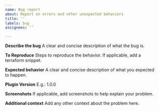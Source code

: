 ```yaml
---
name: Bug report
about: Report on errors and other unexpected behaviors
title: ''
labels: bug
assignees: ''

---
```


**Describe the bug**
A clear and concise description of what the bug is.

**To Reproduce**
Steps to reproduce the behavior.
If applicable, add a terraform snippet.

**Expected behavior**
A clear and concise description of what you expected to happen.

**Plugin Version**
E.g.: 1.0.0

**Screenshots**
If applicable, add screenshots to help explain your problem.

**Additional context**
Add any other context about the problem here.
